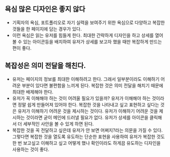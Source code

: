 ## 욕심 많은 디자인은 좋지 않다
- 기획자의 욕심, 포트폴리오로 자기 실력을 보여주기 위한 욕심으로 다양하고 복잡한 것들을 한 페이지에 담는 경우가 있다.
- 이런 욕심은 읽는 유저를 힘들게 한다. 최대한 간략하게 디자인을 하고 상세를 열어볼 수 있는 아이콘등을 배치하여 유저가 상세를 보고자 했을 때만 복잡하게 만드는 편이 좋다.

## 복잡성은 의미 전달을 해친다.
- 유저는 페이지의 정보를 최대한 이해하려고 한다. 그래서 일부분이라도 이해하기 어려운 부분이 있다면 불편함을 느끼게 된다. 복잡한 것은 의미 전달을 해치기 때문에 최대한 배제해야 한다.
- 유저가 꼭 이해해야 하는 것이 어려울 필요가 있을까? 유저가 이해해야 하는 것이라면 정말 쉽게 만들어져 있어야 한다. 복잡한 것을 나타내고 싶고 표현하고 싶다는 것은 유저가 이해하기 어려운 것을 제시하는 것이다. 유저가 이해하기 어려운 것을 제시하는 것이라면 굳이 메인에 드러낼 필요가 없다. 유저가 상세를 아이콘을 클릭해서 더 세부적인 사안을 볼 수 있게 하면 된다.
- 복잡한 것을 꼭 전달하고 싶은데 유저가 안 보면 어쩌지?라는 의문을 가질 수 있다. 그렇다면 복잡한 것을 열도록 유도하는 단순한 표현을 사용하여 유저가 복잡한 것도 한 번 보고싶고 이해하고 싶고 어떻게 했나 확인이라도 하게끔 유도하는 디자인을 사용하는 것이 좋다.

